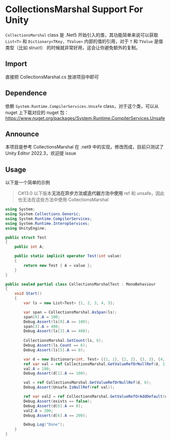 # CollectionsMarshal Support For Unity

`CollectionsMarshal` class 是 .Net5 开始引入的类，其功能简单来说可以获取 `List<T>` 和 `Dictionary<TKey, TValue>` 内部的值的引用，对于 `T` 和 `TValue` 是值类型（比如 struct） 的时候就非常好用，这会让你避免额外的复制。

## Import

直接把 CollectionsMarshal.cs 放进项目中即可



## Dependence

依赖 `System.Runtime.CompilerServices.Unsafe` class，对于这个类，可以从 nuget 上下载对应的 nuget 包： https://www.nuget.org/packages/System.Runtime.CompilerServices.Unsafe



## Announce

本项目是参考 CollectionsMarshal 在 .net9 中的实现，修改而成，目前只测试了 Unity Editor 2022.3，欢迎提 issue



## Usage

以下是一个简单的示例

>   C#13.0 以下版本**无法在异步方法或迭代器方法中使用** ref 和 unsafe，因此也无法在这些方法中使用 CollectionsMarshal

```cs
using System;
using System.Collections.Generic;
using System.Runtime.CompilerServices;
using System.Runtime.InteropServices;
using UnityEngine;

public struct Test
{
    public int A;

    public static implicit operator Test(int value)
    {
        return new Test { A = value };
    }
}

public sealed partial class CollectionsMarshalTest : MonoBehaviour
{
    void Start()
    {
        var ls = new List<Test> {1, 2, 3, 4, 5};

        var span = CollectionsMarshal.AsSpan(ls);
        span[0].A = 100;
        Debug.Assert(ls[0].A == 100);
        span[3].A = 400;
        Debug.Assert(ls[3].A == 400);
        
        CollectionsMarshal.SetCount(ls, 6);
        Debug.Assert(ls.Count == 6);
        Debug.Assert(ls[5].A == 0);

        var d = new Dictionary<int, Test> {{1, 1}, {2, 2}, {3, 3}, {4, 4}, {5, 5}};
        ref var val = ref CollectionsMarshal.GetValueRefOrNullRef(d, 1);
        val.A = 100;
        Debug.Assert(d[1].A == 100);

        val = ref CollectionsMarshal.GetValueRefOrNullRef(d, 6);
        Debug.Assert(Unsafe.IsNullRef(ref val));

        ref var val2 = ref CollectionsMarshal.GetValueRefOrAddDefault(d, 6, out var exists);
        Debug.Assert(exists == false);
        Debug.Assert(d[6].A == 0);
        val2.A = 200;
        Debug.Assert(d[6].A == 200);

        Debug.Log("Done");
    }
}
```



